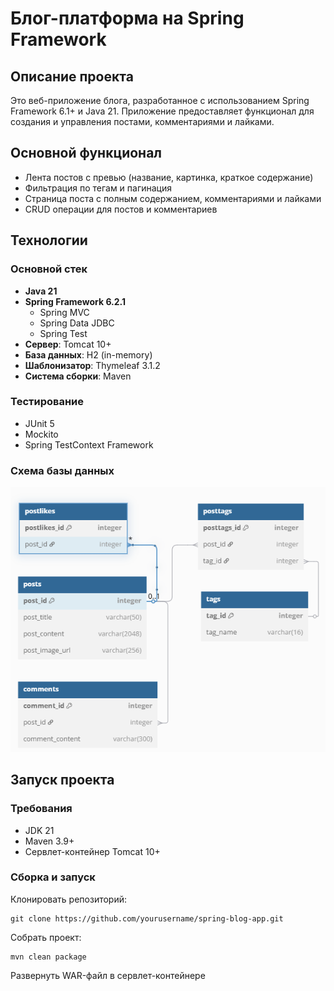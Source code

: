 # Блог-платформа на Spring Framework

## Описание проекта

Это веб-приложение блога, разработанное с использованием Spring Framework 6.1+ и Java 21. Приложение предоставляет функционал для создания и управления постами, комментариями и лайками.

## Основной функционал

- Лента постов с превью (название, картинка, краткое содержание)
- Фильтрация по тегам и пагинация
- Страница поста с полным содержанием, комментариями и лайками
- CRUD операции для постов и комментариев

## Технологии

### Основной стек
- **Java 21**
- **Spring Framework 6.2.1**
    - Spring MVC
    - Spring Data JDBC
    - Spring Test
- **Сервер**: Tomcat 10+
- **База данных**: H2 (in-memory)
- **Шаблонизатор**: Thymeleaf 3.1.2
- **Система сборки**: Maven

### Тестирование
- JUnit 5
- Mockito
- Spring TestContext Framework

### Схема базы данных
![img.png](data_base_scheme.png)

## Запуск проекта

### Требования
- JDK 21
- Maven 3.9+
- Сервлет-контейнер Tomcat 10+

### Сборка и запуск
Клонировать репозиторий:
```
git clone https://github.com/yourusername/spring-blog-app.git
```

Собрать проект:
```
mvn clean package
```

Развернуть WAR-файл в сервлет-контейнере